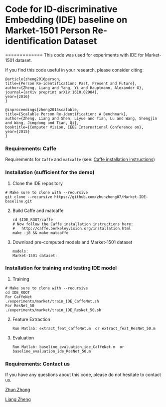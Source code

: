 # Code for ID-discriminative Embedding (IDE) baseline on Market-1501 Person Re-identification Dataset
=============
This code was used for experiments with IDE for Market-1501 dataset.

If you find this code useful in your research, please consider citing:

    @article{zheng2016person,
    title={Person Re-identification: Past, Present and Future},
    author={Zheng, Liang and Yang, Yi and Hauptmann, Alexander G},
    journal={arXiv preprint arXiv:1610.02984},
    year={2016}
    }
    
    @inproceedings{zheng2015scalable,
    title={Scalable Person Re-identification: A Benchmark},
    author={Zheng, Liang and Shen, Liyue and Tian, Lu and Wang, Shengjin and Wang, Jingdong and Tian, Qi},
    booktitle={Computer Vision, IEEE International Conference on},
    year={2015}
    }


### Requirements: Caffe

Requirements for `Caffe` and `matcaffe` (see: [Caffe installation instructions](http://caffe.berkeleyvision.org/installation.html))

### Installation (sufficient for the demo)

1. Clone the IDE repository
  ```Shell
  # Make sure to clone with --recursive
  git clone --recursive https://github.com/zhunzhong07/Market-IDE-baseline.git
  ```

2. Build Caffe and matcaffe
    ```Shell
    cd $IDE_ROOT/caffe
    # Now follow the Caffe installation instructions here:
    #   http://caffe.berkeleyvision.org/installation.html
    make -j8 && make matcaffe
    ```

3. Download pre-computed models and Market-1501 dataset
    ```Shell
    models:
    Market-1501 dataset:
    ```
    
    
### Installation for training and testing IDE model

1. Training
  ```Shell
  # Make sure to clone with --recursive
  cd IDE_ROOT
  For CaffeNet
  ./experiments/market/train_IDE_CaffeNet.sh  
  For ResNet_50
  ./experiments/market/train_IDE_ResNet_50.sh
  ```
  
2. Feature Extraction
     ```Shell
    Run Matlab: extract_feat_CaffeNet.m  or extract_feat_ResNet_50.m
    ```

3. Evaluation
     ```Shell
    Run Matlab: baseline_evaluation_ide_CaffeNet.m  or baseline_evaluation_ide_ResNet_50.m
    ```

### Requirements: Contact us

If you have any questions about this code, please do not hesitate to contact us.

[Zhun Zhong](http://zhunzhong.site)

[Liang Zheng](http://liangzheng.com.cn)
   
